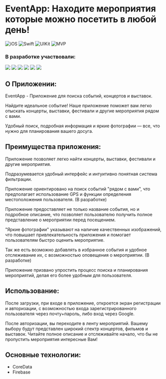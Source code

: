 # EventApp: Находите мероприятия которые можно посетить в любой день!
![iOS](https://img.shields.io/badge/iOS-15.0-deeppink)  ![Swift](https://img.shields.io/badge/Swift-orange)  ![UIKit](https://img.shields.io/badge/UIKit-blue) ![MVP](https://img.shields.io/badge/MVP-lightblue)

 ### В разработке участвовали:
<p align="left"> 
<a href="https://github.com/Sahadov">
<img src="https://img.shields.io/badge/Sahadov-blue"/></a>
<a href="https://github.com/VladimirFibe">
<img src="https://img.shields.io/badge/VladimirFibe-red"/></a>
<a href="https://github.com/ChurIQLab">
<img src="https://img.shields.io/badge/ChurIQLab-purple"/></a>
<a href="https://github.com/BakharovskyKS">
<img src="https://img.shields.io/badge/BakharovskyKS-green"/></a>
<a href="https://github.com/Otarkush">
<img src="https://img.shields.io/badge/Otarkush-white"/></a>
<a href="https://github.com/Suharik001">
<img src="https://img.shields.io/badge/Suharik001-lightseagreen"/></a>

## О Приложении:

EventApp - Приложение для поиска событий, концертов и выставок.

Найдите идеальное событие!
Наше приложение поможет вам легко отыскать концерты, выставки, фестивали и другие мероприятия рядом с вами.

Удобный поиск, подробная информация и яркие фотографии — все, что нужно для планирования вашего досуга.


## Преимущества приложения:

Приложение позволяет легко найти концерты, выставки, фестивали и другие мероприятия. 

Подразумевается удобный интерфейс и интуитивно понятная система фильтрации.

Приложение ориентировано на поиск событий "рядом с вами", что предполагает использование GPS и функции определения местоположения пользователя. (В разработке)

Приложение предоставляет не только название события, но и подробное описание, что позволяет пользователю получить полное представление о мероприятии перед посещением.

"Яркие фотографии" указывают на наличие качественных изображений, что повышает привлекательность приложения и помогает пользователям быстро оценить мероприятие.

Так же есть возможно добавлять в избранное события и удобное отслеживание их, с возможностью оповещения о мероприятии. (В разработке)

Приложение призвано упростить процесс поиска и планирования мероприятий, делая его более удобным для пользователя.


## Использование:
После загрузки, при входе в приложение, откроется экран регистрации и авторизации, с возможностью входа зарегистрированного пользователя через почту+пароль, либо вход через Google.

После авторизации, вы переходите в ленту мероприятий. Вашему выбору будут представлен широкий спектр концертов, фильмов и выставок. Читайте полное описание и отслеживайте начало,
что бы не пропустить мероприятия интересные Вам!



## Основные технологии:
+ CoreData
+ Firebase
